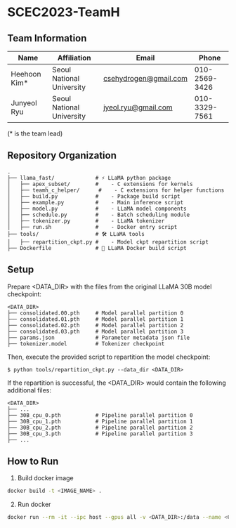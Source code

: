 # SCEC2023-TeamH

## Team Information
| Name  | Affiliation | Email | Phone |
|-------|---------|------------------|------------------|
| Heehoon Kim* | Seoul National University | csehydrogen@gmail.com | 010-2569-3426 |
| Junyeol Ryu | Seoul National University | jyeol.ryu@gmail.com | 010-3329-7561 |

(* is the team lead)

## Repository Organization
```
.
├── llama_fast/             # ⚡ LLaMA python package
│   ├── apex_subset/        #    - C extensions for kernels
│   ├── teamh_c_helper/      #    - C extensions for helper functions
│   ├── build.py            #    - Package build script
│   ├── example.py          #    - Main inference script
│   ├── model.py            #    - LLaMA model components
│   ├── schedule.py         #    - Batch scheduling module
│   ├── tokenizer.py        #    - LLaMA tokenizer
│   ├── run.sh              #    - Docker entry script 
├── tools/                  # 🛠️ LLaMA tools
│   ├── repartition_ckpt.py #    - Model ckpt repartition script
├── Dockerfile              # 🐳 LLaMA Docker build script
```

## Setup
Prepare <DATA_DIR> with the files from the original LLaMA 30B model checkpoint:
```
<DATA_DIR>
├── consolidated.00.pth     # Model parallel partition 0
├── consolidated.01.pth     # Model parallel partition 1
├── consolidated.02.pth     # Model parallel partition 2
├── consolidated.03.pth     # Model parallel partition 3
├── params.json             # Parameter metadata json file 
├── tokenizer.model         # Tokenizer checkpoint 
```

Then, execute the provided script to repartition the model checkpoint:
```
$ python tools/repartition_ckpt.py --data_dir <DATA_DIR>
```

If the repartition is successful, the <DATA_DIR> would contain the following additional files:
```
<DATA_DIR>
├── ...
├── 30B_cpu_0.pth           # Pipeline parallel partition 0
├── 30B_cpu_1.pth           # Pipeline parallel partition 1
├── 30B_cpu_2.pth           # Pipeline parallel partition 2
├── 30B_cpu_3.pth           # Pipeline parallel partition 3
├── ...
```

## How to Run
1. Build docker image
```bash
docker build -t <IMAGE_NAME> .
```
2. Run docker 
```bash
docker run --rm -it --ipc host --gpus all -v <DATA_DIR>:/data --name <CONTAINER_NAME> <IMAGE_NAME>
```
